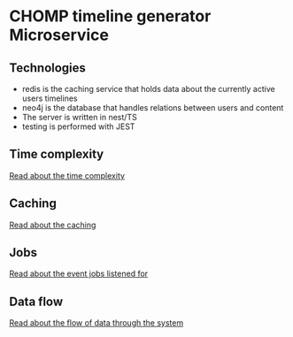 # CHOMP timeline generator Microservice

## Technologies
- redis is the caching service that holds data about the currently active users timelines
- neo4j is the database that handles relations between users and content
- The server is written in nest/TS
- testing is performed with JEST

## Time complexity
[Read about the time complexity](https://github.com/im-xra-dev/chomp-timeline/tree/main/docs/time-complexity.md)

## Caching
[Read about the caching](https://github.com/im-xra-dev/chomp-timeline/tree/main/docs/caching.md)

## Jobs
[Read about the event jobs listened for](https://github.com/im-xra-dev/chomp-timeline/tree/main/docs/job-types.md)

## Data flow
[Read about the flow of data through the system](https://github.com/im-xra-dev/chomp-timeline/tree/main/docs/data-flow.md)
